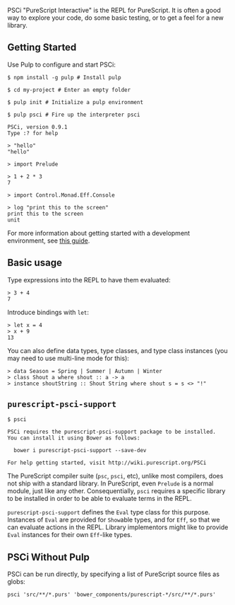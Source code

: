 PSCi "PureScript Interactive" is the REPL for PureScript. It is often a good way to explore your code, do some basic testing, or to get a feel for a new library.

## Getting Started

Use Pulp to configure and start PSCi:

```text
$ npm install -g pulp # Install pulp

$ cd my-project # Enter an empty folder

$ pulp init # Initialize a pulp environment

$ pulp psci # Fire up the interpreter psci

PSCi, version 0.9.1
Type :? for help

> "hello"
"hello"

> import Prelude

> 1 + 2 * 3
7

> import Control.Monad.Eff.Console

> log "print this to the screen"
print this to the screen
unit
```

For more information about getting started with a development environment, see [this guide](http://www.purescript.org/learn/getting-started/).

## Basic usage

Type expressions into the REPL to have them evaluated:

    > 3 + 4
    7

Introduce bindings with `let`:

    > let x = 4
    > x + 9
    13

You can also define data types, type classes, and type class instances (you may need to use multi-line mode for this):

    > data Season = Spring | Summer | Autumn | Winter
    > class Shout a where shout :: a -> a
    > instance shoutString :: Shout String where shout s = s <> "!"

## `purescript-psci-support`

```text
$ psci

PSCi requires the purescript-psci-support package to be installed.
You can install it using Bower as follows:

  bower i purescript-psci-support --save-dev

For help getting started, visit http://wiki.purescript.org/PSCi
```

The PureScript compiler suite (`psc`, `psci`, etc), unlike most compilers, does not ship with a standard library. In PureScript, even `Prelude` is a normal module, just like any other. Consequentially, `psci` requires a specific library to be installed in order to be able to evaluate terms in the REPL.

`purescript-psci-support` defines the `Eval` type class for this purpose. Instances of `Eval` are provided for `Show`able types, and for `Eff`, so that we can evaluate actions in the REPL. Library implementors might like to provide `Eval` instances for their own `Eff`-like types.

## PSCi Without Pulp

PSCi can be run directly, by specifying a list of PureScript source files as globs:

    psci 'src/**/*.purs' 'bower_components/purescript-*/src/**/*.purs'

